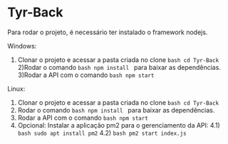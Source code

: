 # Tyr-Back

Para rodar o projeto, é necessário ter instalado o framework nodejs.

Windows:

1) Clonar o projeto e acessar a pasta criada no clone ```bash cd Tyr-Back ```
2)Rodar o comando ```bash npm install ``` para baixar as dependências.
3)Rodar a API com o comando ```bash npm start ```

Linux:

1) Clonar o projeto e acessar a pasta criada no clone ```bash cd Tyr-Back ```
2) Rodar o comando ```bash npm install ``` para baixar as dependências.
3) Rodar a API com o comando ```bash npm start ```
4) Opcional: Instalar a aplicação pm2 para o gerenciamento da API:
  4.1) ```bash sudo apt install pm2```
  4.2) ```bash pm2 start index.js```
